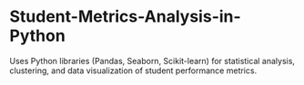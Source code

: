 # Student-Metrics-Analysis-in-Python
Uses Python libraries (Pandas, Seaborn, Scikit-learn) for statistical analysis, clustering, and data visualization of student performance metrics.

